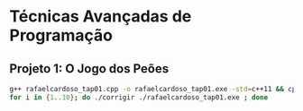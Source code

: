 # Técnicas Avançadas de Programação

## Projeto 1: O Jogo dos Peões


```bash
g++ rafaelcardoso_tap01.cpp -o rafaelcardoso_tap01.exe -std=c++11 && cp rafaelcardoso_tap01.exe ../scripts/
for i in {1..10}; do ./corrigir ./rafaelcardoso_tap01.exe ; done
```
